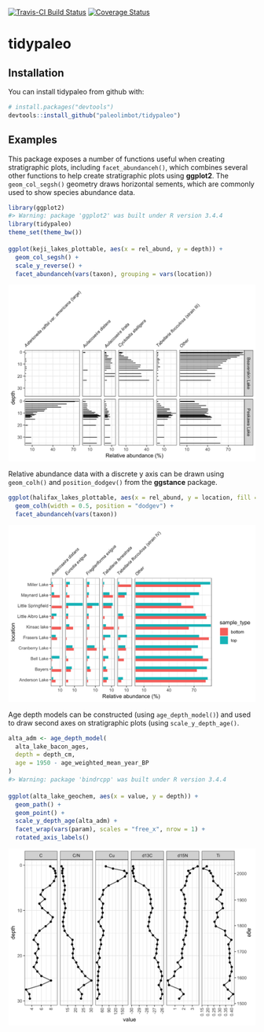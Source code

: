 
<!-- README.md is generated from README.Rmd. Please edit that file -->
[![Travis-CI Build Status](https://travis-ci.org/paleolimbot/tidypaleo.svg?branch=master)](https://travis-ci.org/paleolimbot/tidypaleo) [![Coverage Status](https://img.shields.io/codecov/c/github/paleolimbot/tidypaleo/master.svg)](https://codecov.io/github/paleolimbot/tidypaleo?branch=master)

tidypaleo
=========

Installation
------------

You can install tidypaleo from github with:

``` r
# install.packages("devtools")
devtools::install_github("paleolimbot/tidypaleo")
```

Examples
--------

This package exposes a number of functions useful when creating stratigraphic plots, including `facet_abundanceh()`, which combines several other functions to help create stratigraphic plots using **ggplot2**. The `geom_col_segsh()` geometry draws horizontal sements, which are commonly used to show species abundance data.

``` r
library(ggplot2)
#> Warning: package 'ggplot2' was built under R version 3.4.4
library(tidypaleo)
theme_set(theme_bw())

ggplot(keji_lakes_plottable, aes(x = rel_abund, y = depth)) +
  geom_col_segsh() +
  scale_y_reverse() +
  facet_abundanceh(vars(taxon), grouping = vars(location))
```

![](README-keji-strat-1.png)

Relative abundance data with a discrete y axis can be drawn using `geom_colh()` and `position_dodgev()` from the **ggstance** package.

``` r
ggplot(halifax_lakes_plottable, aes(x = rel_abund, y = location, fill = sample_type)) +
  geom_colh(width = 0.5, position = "dodgev") +
  facet_abundanceh(vars(taxon))
```

![](README-halifax-lakes-plot-1.png)

Age depth models can be constructed (using `age_depth_model()`) and used to draw second axes on stratigraphic plots (using `scale_y_depth_age()`.

``` r
alta_adm <- age_depth_model(
  alta_lake_bacon_ages, 
  depth = depth_cm,
  age = 1950 - age_weighted_mean_year_BP
)
#> Warning: package 'bindrcpp' was built under R version 3.4.4

ggplot(alta_lake_geochem, aes(x = value, y = depth)) +
  geom_path() +
  geom_point() +
  scale_y_depth_age(alta_adm) +
  facet_wrap(vars(param), scales = "free_x", nrow = 1) +
  rotated_axis_labels()
```

![](README-alta-strat-1.png)
